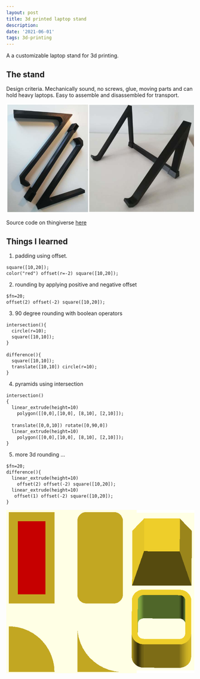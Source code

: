 ```yaml
---
layout: post
title: 3d printed laptop stand
description: 
date: '2021-06-01'
tags: 3d-printing
---
```


A a customizable laptop stand for 3d printing.


## The stand 

Design criteria. Mechanically sound, no screws, glue, moving parts and can hold heavy laptops. Easy to assemble and disassembled for transport.


![placeholder](/public/2021/06/2021-06-01-3dp-stand.png "stand")

Source code on thingiverse [here](https://www.thingiverse.com/thing:4827958)

## Things I learned 


1) padding using offset.

```
square([10,20]);
color("red") offset(r=-2) square([10,20]);
```

2) rounding by applying positive and negative offset

```
$fn=20;
offset(2) offset(-2) square([10,20]);
```

3) 90 degree rounding with boolean operators

```
intersection(){
  circle(r=10);
  square([10,10]);
}

difference(){
  square([10,10]);
  translate([10,10]) circle(r=10);
}

```

4) pyramids using intersection 

```
intersection()
{
  linear_extrude(height=10)
    polygon([[0,0],[10,0], [8,10], [2,10]]);

  translate([0,0,10]) rotate([0,90,0])
  linear_extrude(height=10)
    polygon([[0,0],[10,0], [8,10], [2,10]]);
}
```

5) more 3d rounding ... 

```
$fn=20;
difference(){
  linear_extrude(height=10)
    offset(2) offset(-2) square([10,20]);
  linear_extrude(height=10)
   offset(1) offset(-2) square([10,20]);
}
```

![placeholder](/public/2021/06/2021-06-01-3dp-new.png "new")